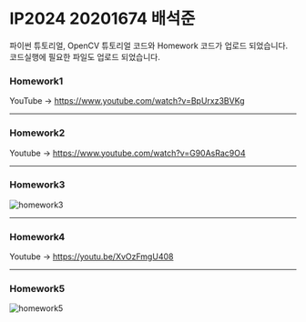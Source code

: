 # IP2024 20201674 배석준
파이썬 튜토리얼, OpenCV 튜토리얼 코드와 Homework 코드가 업로드 되었습니다.
코드실행에 필요한 파일도 업로드 되었습니다. 
### Homework1
YouTube -> https://www.youtube.com/watch?v=BpUrxz3BVKg


--------------------------------------------
### Homework2
Youtube -> https://www.youtube.com/watch?v=G90AsRac9O4


--------------------------------------------
### Homework3
![homework3](https://github.com/user-attachments/assets/2469eb55-a705-45b8-b57f-2e624200f16c)



--------------------------------------------
### Homework4
Youtube -> https://youtu.be/XvOzFmgU408

--------------------------------------------
### Homework5
![homework5](https://github.com/user-attachments/assets/781838b4-587a-4aae-b307-117e1ce4f8e6)
